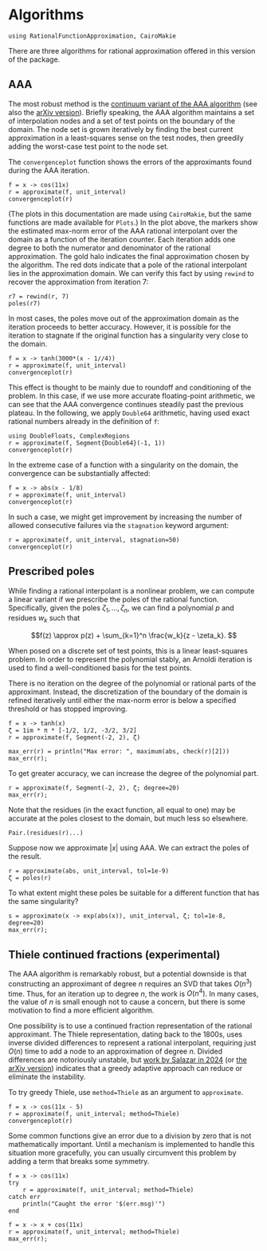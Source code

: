 # Algorithms

```@example convergence
using RationalFunctionApproximation, CairoMakie
```

There are three algorithms for rational approximation offered in this version of the package. 

## AAA

The most robust method is the [continuum variant of the AAA algorithm](https://doi.org/10.1137/23M1570508) (see also the [arXiv version](https://arxiv.org/abs/2305.03677)). Briefly speaking, the AAA algorithm maintains a set of interpolation nodes and a set of test points on the boundary of the domain. The node set is grown iteratively by finding the best current approximation in a least-squares sense on the test nodes, then greedily adding the worst-case test point to the node set.

The `convergenceplot` function shows the errors of the approximants found during the AAA iteration.

```@example convergence
f = x -> cos(11x)
r = approximate(f, unit_interval)
convergenceplot(r)
```

(The plots in this documentation are made using `CairoMakie`, but the same functions are made available for `Plots`.)  In the plot above, the markers show the estimated max-norm error of the AAA rational interpolant over the domain as a function of the iteration counter. Each iteration adds one degree to both the numerator and denominator of the rational approximation. The gold halo indicates the final approximation chosen by the algorithm. The red dots indicate that a pole of the rational interpolant lies in the approximation domain. We can verify this fact by using `rewind` to recover the approximation from iteration 7:

```@repl convergence
r7 = rewind(r, 7)
poles(r7)
```

In most cases, the poles move out of the approximation domain as the iteration proceeds to better accuracy. However, it is possible for the iteration to stagnate if the original function has a singularity very close to the domain.

```@example convergence
f = x -> tanh(3000*(x - 1//4))
r = approximate(f, unit_interval)
convergenceplot(r)
```

This effect is thought to be mainly due to roundoff and conditioning of the problem. In this case, if we use more accurate floating-point arithmetic, we can see that the AAA convergence continues steadily past the previous plateau. In the following, we apply `Double64` arithmetic, having used exact rational numbers already in the definition of `f`:

```@example convergence
using DoubleFloats, ComplexRegions
r = approximate(f, Segment{Double64}(-1, 1))
convergenceplot(r)
```

In the extreme case of a function with a singularity on the domain, the convergence can be substantially affected:

```@example convergence
f = x -> abs(x - 1/8)
r = approximate(f, unit_interval)
convergenceplot(r)
```

In such a case, we might get improvement by increasing the number of allowed consecutive failures via the `stagnation` keyword argument:

```@example convergence
r = approximate(f, unit_interval, stagnation=50)
convergenceplot(r)
```

## Prescribed poles

While finding a rational interpolant is a nonlinear problem, we can compute a linear variant if we prescribe the poles of the rational function. Specifically, given the poles $\zeta_1,\ldots, \zeta_n$, we can find a polynomial $p$ and residues $w_k$ such that

```math
f(z) \approx p(z) + \sum_{k=1}^n \frac{w_k}{z - \zeta_k}. 
```

When posed on a discrete set of test points, this is a linear least-squares problem. In order to represent the polynomial stably, an Arnoldi iteration is used to find a well-conditioned basis for the test points. 

There is no iteration on the degree of the polynomial or rational parts of the approximant. Instead, the discretization of the boundary of the domain is refined iteratively until either the max-norm error is below a specified threshold or has stopped improving.

```@example convergence
f = x -> tanh(x)
ζ = 1im * π * [-1/2, 1/2, -3/2, 3/2]
r = approximate(f, Segment(-2, 2), ζ)
```

```@example convergence
max_err(r) = println("Max error: ", maximum(abs, check(r)[2]))
max_err(r);
```

To get greater accuracy, we can increase the degree of the polynomial part.

```@example convergence
r = approximate(f, Segment(-2, 2), ζ; degree=20)
max_err(r);
```

Note that the residues (in the exact function, all equal to one) may be accurate at the poles closest to the domain, but much less so elsewhere.

```@example convergence
Pair.(residues(r)...)
```

Suppose now we approximate $|x|$ using AAA. We can extract the poles of the result.

```@example convergence
r = approximate(abs, unit_interval, tol=1e-9)
ζ = poles(r)
```

To what extent might these poles be suitable for a different function that has the same singularity?

```@example convergence
s = approximate(x -> exp(abs(x)), unit_interval, ζ; tol=1e-8, degree=20)
max_err(r);
```

## Thiele continued fractions (experimental)

The AAA algorithm is remarkably robust, but a potential downside is that constructing an approximant of degree $n$ requires an SVD that takes $O(n^3)$ time. Thus, for an iteration up to degree $n$, the work is $O(n^4)$. In many cases, the value of $n$ is small enough not to cause a concern, but there is some motivation to find a more efficient algorithm.

One possibility is to use a continued fraction representation of the rational approximant. The Thiele representation, dating back to the 1800s, uses inverse divided differences to represent a rational interpolant, requiring just $O(n)$ time to add a node to an approximation of degree $n$. Divided differences are notoriously unstable, but [work by Salazar in 2024](https://doi.org/10.1007/s11253-024-02344-5) (or [the arXiv version](http://arxiv.org/abs/2109.10529)) indicates that a greedy adaptive approach can reduce or eliminate the instability.  

To try greedy Thiele, use `method=Thiele` as an argument to `approximate`. 

```@example convergence
f = x -> cos(11x - 5)
r = approximate(f, unit_interval; method=Thiele)
convergenceplot(r)
```

Some common functions give an error due to a division by zero that is not mathematically important. Until a mechanism is implemented to handle this situation more gracefully, you can usually circumvent this problem by adding a term that breaks some symmetry.

```@example convergence
f = x -> cos(11x)
try
    r = approximate(f, unit_interval; method=Thiele)
catch err
    println("Caught the error '$(err.msg)'")
end
```

```@example convergence
f = x -> x + cos(11x)
r = approximate(f, unit_interval; method=Thiele)
max_err(r);
```
